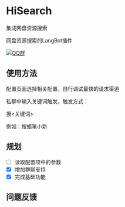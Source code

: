 # HiSearch

集成网盘资源搜索

网盘资源搜索的LangBot插件

[![QQ群](https://img.shields.io/badge/QQ群-965312424-green)](https://qm.qq.com/cgi-bin/qm/qr?k=en97YqjfYaLpebd9Nn8gbSvxVrGdIXy2&jump_from=webapi&authKey=41BmkEjbGeJ81jJNdv7Bf5EDlmW8EHZeH7/nktkXYdLGpZ3ISOS7Ur4MKWXC7xIx)


## 使用方法

配置页面选择相关配置，自行调试最快的请求渠道

私聊中输入关键词触发，触发方式：

搜<关键词>

例如：搜蜡笔小新

## 规划

- [ ] 读取配置项中的参数
- [x] 增加群聊支持
- [x] 完成基础功能

## 问题反馈